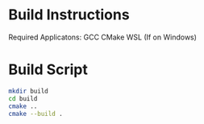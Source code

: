 # Build Instructions
Required Applicatons: GCC CMake WSL (If on Windows)
# Build Script
```bash
mkdir build
cd build
cmake ..
cmake --build .
```
